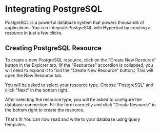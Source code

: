 # Integrating PostgreSQL

PostgreSQL is a powerful database system that powers thousands of applications.
You can integrate PostgreSQL with Hypertool by creating a resource in just a few
clicks.

## Creating PostgreSQL Resource

To create a new PostgreSQL resource, click on the "Create New Resource" button
in the Explorer tab. (If the "Resources" accordion is collapsed, you will need
to expand it to find the "Create New Resource" button.) This will open the New
Resource tab.

You will be asked to select your resource type. Choose "PostgreSQL" and click
"Next" in the bottom right.

After selecting the resource type, you will be asked to configure the database
connection. Fill the form correctly and click "Create Resource" in the bottom
right to create the resource.

That's it! You can now read and write to your database using query templates.
